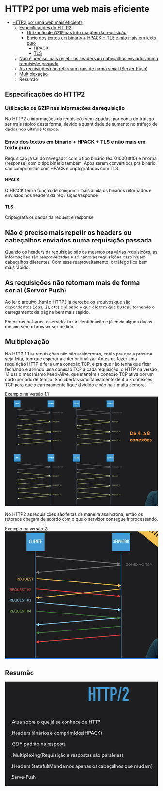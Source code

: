 # HTTP2 por uma web mais eficiente

- [HTTP2 por uma web mais eficiente](#http2-por-uma-web-mais-eficiente)
  - [Especificações do HTTP2](#especificações-do-http2)
    - [Utilização de GZIP nas informações da requisição](#utilização-de-gzip-nas-informações-da-requisição)
    - [Envio dos textos em binário + HPACK + TLS e não mais em texto puro](#envio-dos-textos-em-binário--hpack--tls-e-não-mais-em-texto-puro)
      - [HPACK](#hpack)
      - [TLS](#tls)
  - [Não é preciso mais repetir os headers ou cabeçalhos enviados numa requisição passada](#não-é-preciso-mais-repetir-os-headers-ou-cabeçalhos-enviados-numa-requisição-passada)
  - [As requisições não retornam mais de forma serial (Server Push)](#as-requisições-não-retornam-mais-de-forma-serial-server-push)
  - [Multiplexação](#multiplexação)
  - [Resumão](#resumão)

## Especificações do HTTP2

### Utilização de GZIP nas informações da requisição

No HTTP2 a informações da requisição vem zipadas, por conta do tráfego ser mais rápido desta forma, devido a quantidade de aumento no tráfego de dados nos últimos tempos.

### Envio dos textos em binário + HPACK + TLS e não mais em texto puro

Requisição já sai do navegador com o tipo binário (ex: 010001010) e retorna (response) com o tipo binário também. Após serem convertipos pra binário, são comprimidos com HPACK e criptografados com TLS.

#### HPACK

O HPACK tem a função de comprimir mais ainda os binários retornados e enviados nos headers da requisição/response.

#### TLS

Criptografa os dados da request e response

## Não é preciso mais repetir os headers ou cabeçalhos enviados numa requisição passada

Quando os headers da requisição são os mesmos pra várias requisições, as informações são reaproveitadas e só hánovas requisições caso hajam cabeçalhos diferentes. Com esse reaproveitamento, o tráfego fica bem mais rápido.

## As requisições não retornam mais de forma serial (Server Push)

Ao ler o arquivo .html o HTTP2 já percebe os arquivos que são dependentes (.css, .js, etc) e já sabe o que ele tem que buscar, tornando o carregamento da página bem mais rápido.

Em outras palavras, o servidor faz a identificação e já envia alguns dados mesmo sem o browser ser pedido.

## Multiplexação

No HTTP 1.1 as requisições não são assíncronas, então pra que a próxima seja feita, tem que esperar a anterior finalizar. Antes de fazer uma requisição HTTP é feita uma conexão TCP, e pra que não tenha que ficar fechando e abrindo uma conexão TCP a cada requisição, o HTTP na versão 1.1 usa o mecanismo Keep-Alive, que mantém a conexão TCP ativa por um curto período de tempo. São abertas simultâneamente de 4 a 8 conexões TCP para que o carregamento fique dividido e não haja muita demora.

Exemplo na versão 1.1:
![http1](assets/images/08.01.png)

No HTTP2 as requisições são feitas de maneira assíncrona, então os retornos chegam de acordo com o que o servidor consegue ir processando.

Exemplo na versão 2:
![http2](assets/images/08.02.png)

## Resumão

![resumo](assets/images/08.03.png)
